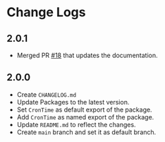 # Change Logs


## 2.0.1
- Merged PR [#18](https://github.com/trapcodeio/cron-time/pull/18) that updates the documentation.

## 2.0.0
- Create `CHANGELOG.md`
- Update Packages to the latest version.
- Set `CronTime` as default export of the package.
- Add `CronTime` as named export of the package.
- Update `README.md` to reflect the changes.
- Create `main` branch and set it as default branch.